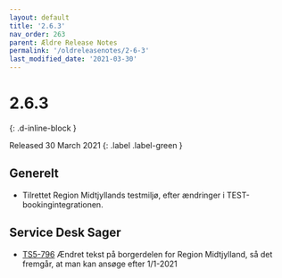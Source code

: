 ```yaml
---
layout: default
title: '2.6.3'
nav_order: 263
parent: Ældre Release Notes
permalink: '/oldreleasenotes/2-6-3'
last_modified_date: '2021-03-30'
---
```


# 2.6.3
{: .d-inline-block }

Released 30 March 2021
{: .label .label-green }

## Generelt
- Tilrettet Region Midtjyllands testmiljø, efter ændringer i TEST-bookingintegrationen.

## Service Desk Sager
- [TS5-796](https://sd.trifork.com/browse/TS5-796) Ændret tekst på borgerdelen for Region Midtjylland, så det fremgår, at man kan ansøge efter 1/1-2021
